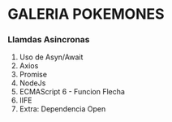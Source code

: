   <h1>GALERIA POKEMONES</h1>
  <h3>Llamdas Asincronas</h3>
  <ol>
    <li>Uso de Asyn/Await</li>
    <li>Axios</li>
    <li>Promise</li>
    <li>NodeJs</li>
    <li>ECMAScript 6 - Funcion Flecha</li>
    <li>IIFE</li>
    <li>Extra: Dependencia Open</li>

  </ol>
